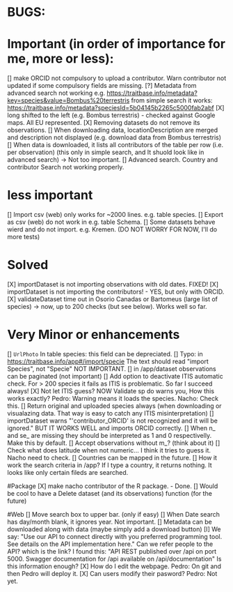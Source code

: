 # BUGS:

# Important (in order of importance for me, more or less):
[] make ORCID not compulsory to upload a contributor. Warn contributor not updated if some compulsory fields are missing.
[?] Metadata from advanced search not working e.g. https://traitbase.info/metadata?key=species&value=Bombus%20terrestris 
from simple search it works: https://traitbase.info/metadata?speciesId=5b04145b2265c5000fab2abf
[X] long shifted to the left (e.g. Bombus terrestris) - checked against Google maps. All EU represented.
[X] Removing datasets do not remove its observations.
[] When downloading data, locationDescription are merged and description not displayed (e.g. download data from Bombus terrestris)
[] When data is downloaded, it lists all contributors of the table per row (i.e. per observation) (this only in simple search, and It shuold look like in advanced search) -> Not too important.
[] Advanced search. Country and contributor Search not working properly.

# less important
[] Import csv (web) only works for ~2000 lines. e.g. table species.
[] Export as csv (web) do not work in e.g. table Schema.
[] Some datasets behave wierd and do not import. e.g. Kremen. (DO NOT WORRY FOR NOW, I'll do more tests)


# Solved
[X] importDataset is not importing observations with old dates. FIXED!
[X] importDataset is not importing the contributors!  - YES, but only with ORCID.
[X] validateDataset time out in Osorio Canadas or Bartomeus (large list of species) -> now, up to 200 checks (but see below). Works well so far.

# Very Minor or enhancements
[] `UrlPhoto` In table species: this field can be depreciated.
[] Typo: in https://traitbase.info/app#/import/specie The text should read "import Species", not "Specie" NOT IMPORTANT.
[] in /app/dataset observations can be paginated (not important)
[] Add option to deactivate ITIS automatic check. For > 200 species it fails as ITIS is problematic. So far I succeed always!
[X] Not let ITIS guess? NOW Validate sp do warns you, How this works exactly? Pedro: Warning means it loads the species. Nacho: Check this.
[] Return original and uploaded species always (when downloading or visualazing data. That way is easy to catch any ITIS misinterpretation)
[] importDataset warns "'contributor_ORCID' is not recognized and it will be ignored." BUT IT WORKS WELL and imports ORCID correctly.
[] When n_ and se_ are missing they should be interpreted as 1 and 0 respectivelly. Make this by default.
[] Accept observations without m_? (think about it)
[] Check what does latitude when not numeric... I think it tries to guess it. Nacho need to check.
[] Countries can be mapped in the future.
[] How it work the search criteria in /app? If I type a country, it returns nothing. It looks like only certain fileds are searched.

#Package
[X] make nacho contributor of the R package. - Done.
[] Would be cool to have a Delete dataset (and its observations) function (for the future)

#Web
[] Move search box to upper bar. (only if easy)
[] When Date search has day/month blank, it ignores year. Not important.
[] Metadata can be downloaded along with data (maybe simply add a download button)
[I] We say: "Use our API to connect directly with you preferred programming tool. See details on the API implementation here." Can we refer people to the API? which is the link? I found this: "API REST published over /api on port 5000. Swagger documentation for /api available on /api/documentation" Is this information enough?
[X] How do I edit the webpage. Pedro: On git and then Pedro will deploy it.
[X] Can users modify their pasword? Pedro: Not yet.
